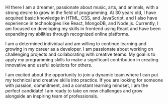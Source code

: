 HI there
I am a dreamer, passionate about music, arts, and animals, with a strong desire to grow in the field of programming. At 30 years old, I have acquired basic knowledge in HTML, CSS, and JavaScript, and I also have experience in technologies like React, MongoDB, and Node.js. Currently, I am focused on developing my skills in frontend using React and have been expanding my abilities through recognized online platforms.

I am a determined individual and am willing to continue learning and growing in my career as a developer. I am passionate about working on challenging projects and collaborating with creative teams. My goal is to apply my programming skills to make a significant contribution in creating innovative and useful solutions for others.

I am excited about the opportunity to join a dynamic team where I can put my technical and creative skills into practice. If you are looking for someone with passion, commitment, and a constant learning mindset, I am the perfect candidate! I am ready to take on new challenges and grow alongside an inspiring team of professionals.
